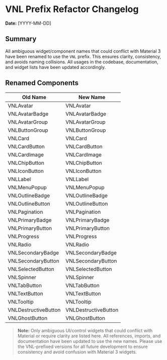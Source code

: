 # VNL Prefix Refactor Changelog

**Date:** [YYYY-MM-DD]

## Summary

All ambiguous widget/component names that could conflict with Material 3 have been renamed to use the `VNL` prefix. This ensures clarity, consistency, and avoids naming collisions. All usages in the codebase, documentation, and widget lists have been updated accordingly.

## Renamed Components

| Old Name             | New Name             |
| -------------------- | -------------------- |
| VNLAvatar            | VNLAvatar            |
| VNLAvatarBadge       | VNLAvatarBadge       |
| VNLAvatarGroup       | VNLAvatarGroup       |
| VNLButtonGroup       | VNLButtonGroup       |
| VNLCard              | VNLCard              |
| VNLCardButton        | VNLCardButton        |
| VNLCardImage         | VNLCardImage         |
| VNLChipButton        | VNLChipButton        |
| VNLIconButton        | VNLIconButton        |
| VNLLabel             | VNLLabel             |
| VNLMenuPopup         | VNLMenuPopup         |
| VNLOutlineBadge      | VNLOutlineBadge      |
| VNLOutlineButton     | VNLOutlineButton     |
| VNLPagination        | VNLPagination        |
| VNLPrimaryBadge      | VNLPrimaryBadge      |
| VNLPrimaryButton     | VNLPrimaryButton     |
| VNLProgress          | VNLProgress          |
| VNLRadio             | VNLRadio             |
| VNLSecondaryBadge    | VNLSecondaryBadge    |
| VNLSecondaryButton   | VNLSecondaryButton   |
| VNLSelectedButton    | VNLSelectedButton    |
| VNLSpinner           | VNLSpinner           |
| VNLTabButton         | VNLTabButton         |
| VNLTextButton        | VNLTextButton        |
| VNLTooltip           | VNLTooltip           |
| VNLDestructiveButton | VNLDestructiveButton |
| VNLGhostButton       | VNLGhostButton       |

> **Note:** Only ambiguous UI/control widgets that could conflict with Material or require clarity are listed here. All references, imports, and documentation have been updated to use the new names. Please use the VNL-prefixed versions for all future development to ensure consistency and avoid confusion with Material 3 widgets.
